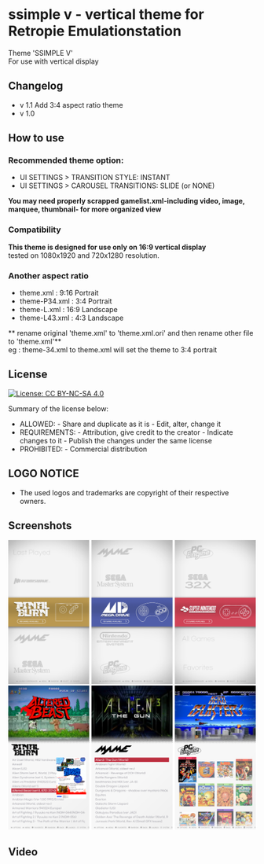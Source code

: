 # ssimple v - vertical theme for Retropie Emulationstation
Theme 'SSIMPLE V'\
For use with vertical display
 
## Changelog
- v 1.1 Add 3:4 aspect ratio theme
- v 1.0

## How to use

### Recommended theme option:
- UI SETTINGS > TRANSITION STYLE: INSTANT
- UI SETTINGS > CAROUSEL TRANSITIONS: SLIDE (or NONE)

**You may need properly scrapped gamelist.xml-including video, image, marquee, thumbnail- for more organized view**

### Compatibility

**This theme is designed for use only on 16:9 vertical display**\
tested on 1080x1920 and 720x1280 resolution.

### Another aspect ratio

- theme.xml : 9:16 Portrait
- theme-P34.xml : 3:4 Portrait
- theme-L.xml : 16:9 Landscape
- theme-L43.xml : 4:3 Landscape

** rename original 'theme.xml' to 'theme.xml.ori' and then rename other file to 'theme.xml'**\
  eg : theme-34.xml to theme.xml will set the theme to 3:4 portrait


## License
[![License: CC BY-NC-SA 4.0](https://i.creativecommons.org/l/by-nc-sa/4.0/88x31.png)](https://creativecommons.org/licenses/by-nc-sa/4.0/)

Summary of the license below:
* ALLOWED:      - Share and duplicate as it is
                - Edit, alter, change it
* REQUIREMENTS: - Attribution, give credit to the creator
                - Indicate changes to it
                - Publish the changes under the same license
* PROHIBITED:   - Commercial distribution

## LOGO NOTICE
* The used logos and trademarks are copyright of their respective owners.

## Screenshots
![screenshot example01](screenshot00.png)
![screenshot example02](screenshot01.png)

## Video
